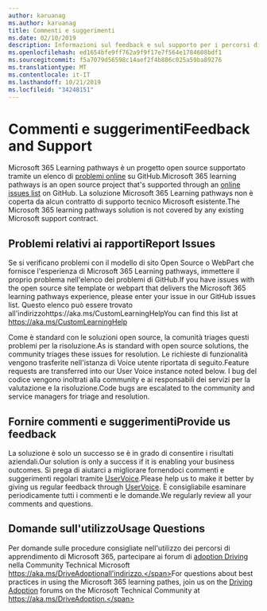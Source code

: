```yaml
---
author: karuanag
ms.author: karuanag
title: Commenti e suggerimenti
ms.date: 02/10/2019
description: Informazioni sul feedback e sul supporto per i percorsi di apprendimento di Microsoft 365
ms.openlocfilehash: ed1654bfe9ff762a9f9f17e7f564e1784608bdf1
ms.sourcegitcommit: f5a7079d56598c14aef2f4b886c025a59ba89276
ms.translationtype: MT
ms.contentlocale: it-IT
ms.lasthandoff: 10/21/2019
ms.locfileid: "34248151"
---
```

# <a name="feedback-and-support"></a><span data-ttu-id="bb572-103">Commenti e suggerimenti</span><span class="sxs-lookup"><span data-stu-id="bb572-103">Feedback and Support</span></span>

<span data-ttu-id="bb572-104">Microsoft 365 Learning pathways è un progetto open source supportato tramite un elenco di [problemi online](https://aka.ms/CustomLearningHelp) su GitHub.</span><span class="sxs-lookup"><span data-stu-id="bb572-104">Microsoft 365 learning pathways is an open source project that's supported through an [online issues list](https://aka.ms/CustomLearningHelp) on GitHub.</span></span> <span data-ttu-id="bb572-105">La soluzione Microsoft 365 Learning pathways non è coperta da alcun contratto di supporto tecnico Microsoft esistente.</span><span class="sxs-lookup"><span data-stu-id="bb572-105">The Microsoft 365 learning pathways solution is not covered by any existing Microsoft support contract.</span></span>  

## <a name="report-issues"></a><span data-ttu-id="bb572-106">Problemi relativi ai rapporti</span><span class="sxs-lookup"><span data-stu-id="bb572-106">Report Issues</span></span>

<span data-ttu-id="bb572-107">Se si verificano problemi con il modello di sito Open Source o WebPart che fornisce l'esperienza di Microsoft 365 Learning pathways, immettere il proprio problema nell'elenco dei problemi di GitHub.</span><span class="sxs-lookup"><span data-stu-id="bb572-107">If you have issues with the open source site template or webpart that delivers the Microsoft 365 learning pathways experience, please enter your issue in our GitHub issues list.</span></span>  <span data-ttu-id="bb572-108">Questo elenco può essere trovato all'indirizzohttps://aka.ms/CustomLearningHelp</span><span class="sxs-lookup"><span data-stu-id="bb572-108">You can find this list at https://aka.ms/CustomLearningHelp</span></span>  

<span data-ttu-id="bb572-109">Come è standard con le soluzioni open source, la comunità triages questi problemi per la risoluzione.</span><span class="sxs-lookup"><span data-stu-id="bb572-109">As is standard with open source solutions, the community triages these issues for resolution.</span></span> <span data-ttu-id="bb572-110">Le richieste di funzionalità vengono trasferite nell'istanza di Voice utente riportata di seguito.</span><span class="sxs-lookup"><span data-stu-id="bb572-110">Feature requests are transferred into our User Voice instance noted below.</span></span> <span data-ttu-id="bb572-111">I bug del codice vengono inoltrati alla community e ai responsabili dei servizi per la valutazione e la risoluzione.</span><span class="sxs-lookup"><span data-stu-id="bb572-111">Code bugs are escalated to the community and service managers for triage and resolution.</span></span>  

## <a name="provide-us-feedback"></a><span data-ttu-id="bb572-112">Fornire commenti e suggerimenti</span><span class="sxs-lookup"><span data-stu-id="bb572-112">Provide us feedback</span></span>

<span data-ttu-id="bb572-113">La soluzione è solo un successo se è in grado di consentire i risultati aziendali.</span><span class="sxs-lookup"><span data-stu-id="bb572-113">Our solution is only a success if it is enabling your business outcomes.</span></span>  <span data-ttu-id="bb572-114">Si prega di aiutarci a migliorare fornendoci commenti e suggerimenti regolari tramite [UserVoice](https://microsoftteams.uservoice.com/forums/913429-learning-solutions).</span><span class="sxs-lookup"><span data-stu-id="bb572-114">Please help us to make it better by giving us regular feedback through  [UserVoice](https://microsoftteams.uservoice.com/forums/913429-learning-solutions).</span></span>  <span data-ttu-id="bb572-115">È consigliabile esaminare periodicamente tutti i commenti e le domande.</span><span class="sxs-lookup"><span data-stu-id="bb572-115">We regularly review all your comments and questions.</span></span>

## <a name="usage-questions"></a><span data-ttu-id="bb572-116">Domande sull'utilizzo</span><span class="sxs-lookup"><span data-stu-id="bb572-116">Usage Questions</span></span>

<span data-ttu-id="bb572-117">Per domande sulle procedure consigliate nell'utilizzo dei percorsi di apprendimento di Microsoft 365, partecipare ai forum di [adoption Driving](https://aka.ms/DriveAdoption) nella Community Technical Microsoft https://aka.ms/DriveAdoptionall'indirizzo.</span><span class="sxs-lookup"><span data-stu-id="bb572-117">For questions about best practices in using the Microsoft 365 learning pathes, join us on the [Driving Adoption](https://aka.ms/DriveAdoption) forums on the Microsoft Technical Community at https://aka.ms/DriveAdoption.</span></span> 

